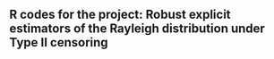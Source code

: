 ## R codes for the project: Robust explicit estimators of the Rayleigh distribution under Type II censoring

